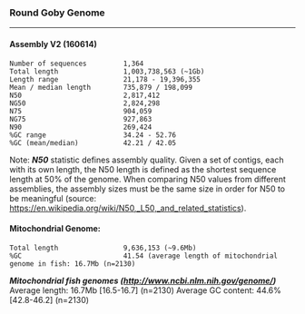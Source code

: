 ### Round Goby Genome
___

#### Assembly V2 (160614)

```
Number of sequences         1,364        
Total length                1,003,738,563 (~1Gb)
Length range                21,178 - 19,396,355
Mean / median length        735,879 / 198,099
N50                         2,817,412
NG50                        2,824,298
N75                         904,059
NG75                        927,863
N90                         269,424
%GC range                   34.24 - 52.76
%GC (mean/median)           42.21 / 42.05      
```
Note:
***N50*** statistic defines assembly quality. Given a set of contigs, each with its own length, the N50 length is defined as the shortest sequence length at 50% of the genome. When comparing N50 values from different assemblies, the assembly sizes must be the same size in order for N50 to be meaningful (source: https://en.wikipedia.org/wiki/N50,_L50,_and_related_statistics).


#### Mitochondrial Genome:
```
Total length                9,636,153 (~9.6Mb)
%GC                         41.54 (average length of mitochondrial genome in fish: 16.7Mb (n=2130)
```
***Mitochondrial fish genomes (http://www.ncbi.nlm.nih.gov/genome/)***
Average length: 16.7Mb [16.5-16.7] (n=2130)
Average GC content: 44.6% [42.8-46.2] (n=2130)
